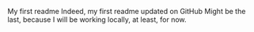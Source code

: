 My first readme
Indeed, my first readme updated on GitHub
Might be the last, because I will be working locally, at least, for now.

